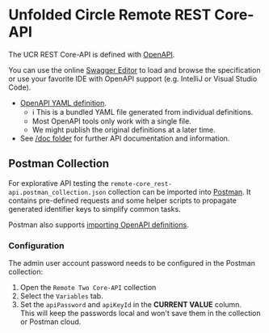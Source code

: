 # Unfolded Circle Remote REST Core-API

The UCR REST Core-API is defined with [OpenAPI](https://www.openapis.org/).

You can use the online [Swagger Editor](https://editor.swagger.io/) to load and browse the specification or use your
favorite IDE with OpenAPI support (e.g. IntelliJ or Visual Studio Code).

- [OpenAPI YAML definition](UCR2-openapi.yaml).
  - ℹ️ This is a bundled YAML file generated from individual definitions.
  - Most OpenAPI tools only work with a single file.
  - We might publish the original definitions at a later time.
- See [/doc folder](../../doc/README.md) for further API documentation and information.

## Postman Collection

For explorative API testing the `remote-core_rest-api.postman_collection.json` collection can be imported into
[Postman](https://www.postman.com/). It contains pre-defined requests and some helper scripts to propagate generated
identifier keys to simplify common tasks.

Postman also supports [importing OpenAPI definitions](https://learning.postman.com/docs/integrations/available-integrations/working-with-openAPI/).  

### Configuration

The admin user account password needs to be configured in the Postman collection:

1. Open the `Remote Two Core-API` collection
2. Select the `Variables` tab.
3. Set the `apiPassword` and `apiKeyId` in the **CURRENT VALUE** column.  
   This will keep the passwords local and won't save them in the collection or Postman cloud.
